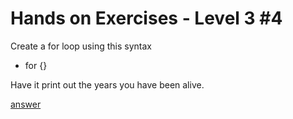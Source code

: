 # Hands on Exercises - Level 3 #4  

Create a for loop using this syntax

  * for {}

Have it print out the years you have been alive.  
  
[answer](https://play.golang.org/p/ujil0hqEmK)  


